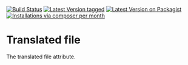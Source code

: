 [![Build Status](https://github.com/MetaModels/attribute_translatedfile/actions/workflows/diagnostics.yml/badge.svg)](https://github.com/MetaModels/attribute_translatedfile/actions)
[![Latest Version tagged](http://img.shields.io/github/tag/MetaModels/attribute_translatedfile.svg)](https://github.com/MetaModels/attribute_translatedfile/tags)
[![Latest Version on Packagist](http://img.shields.io/packagist/v/MetaModels/attribute_translatedfile.svg)](https://packagist.org/packages/MetaModels/attribute_translatedfile)
[![Installations via composer per month](http://img.shields.io/packagist/dm/MetaModels/attribute_translatedfile.svg)](https://packagist.org/packages/MetaModels/attribute_translatedfile)

Translated file
===============

The translated file attribute.
